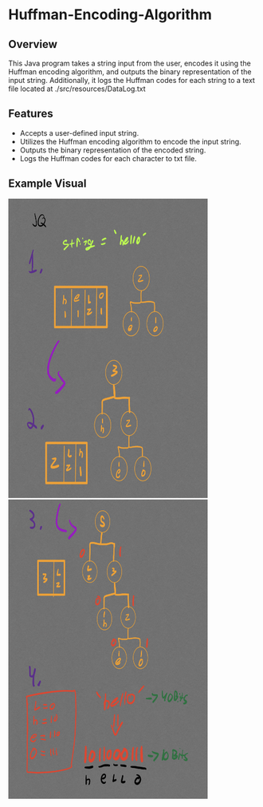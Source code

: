 # Huffman-Encoding-Algorithm

## Overview
This Java program takes a string input from the user, encodes it using the Huffman encoding algorithm, and outputs the binary representation of the input string. Additionally, it logs the Huffman codes for each string
to a text file located at ./src/resources/DataLog.txt

## Features
- Accepts a user-defined input string.
- Utilizes the Huffman encoding algorithm to encode the input string.
- Outputs the binary representation of the encoded string.
- Logs the Huffman codes for each character to txt file.

## Example Visual

<img src="visual1.png"  width="400" height="600"> <img src="visual2.png"  width="400" height="600">




